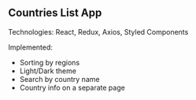 ## Countries List App 
Technologies: React, Redux, Axios, Styled Components

Implemented:
- Sorting by regions
- Light/Dark theme
- Search by country name
- Country info on a separate page
